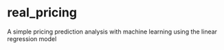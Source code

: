 # real_pricing
A simple pricing prediction analysis with machine learning using the linear regression model
